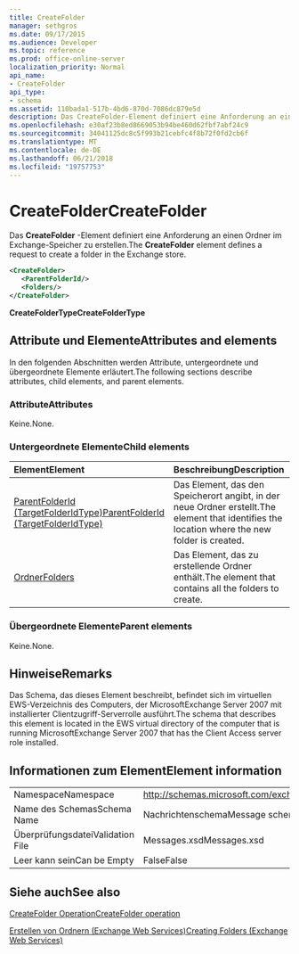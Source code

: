 ```yaml
---
title: CreateFolder
manager: sethgros
ms.date: 09/17/2015
ms.audience: Developer
ms.topic: reference
ms.prod: office-online-server
localization_priority: Normal
api_name:
- CreateFolder
api_type:
- schema
ms.assetid: 110bada1-517b-4bd6-870d-7086dc879e5d
description: Das CreateFolder-Element definiert eine Anforderung an einen Ordner im Exchange-Speicher zu erstellen.
ms.openlocfilehash: e30af23b8ed8669053b94be460d62fbf7abf24c9
ms.sourcegitcommit: 34041125dc8c5f993b21cebfc4f8b72f0fd2cb6f
ms.translationtype: MT
ms.contentlocale: de-DE
ms.lasthandoff: 06/21/2018
ms.locfileid: "19757753"
---
```

# <a name="createfolder"></a><span data-ttu-id="599ca-103">CreateFolder</span><span class="sxs-lookup"><span data-stu-id="599ca-103">CreateFolder</span></span>

<span data-ttu-id="599ca-104">Das **CreateFolder** -Element definiert eine Anforderung an einen Ordner im Exchange-Speicher zu erstellen.</span><span class="sxs-lookup"><span data-stu-id="599ca-104">The **CreateFolder** element defines a request to create a folder in the Exchange store.</span></span> 
  
```xml
<CreateFolder>
   <ParentFolderId/>
   <Folders/>
</CreateFolder>
```

 <span data-ttu-id="599ca-105">**CreateFolderType**</span><span class="sxs-lookup"><span data-stu-id="599ca-105">**CreateFolderType**</span></span>
## <a name="attributes-and-elements"></a><span data-ttu-id="599ca-106">Attribute und Elemente</span><span class="sxs-lookup"><span data-stu-id="599ca-106">Attributes and elements</span></span>

<span data-ttu-id="599ca-107">In den folgenden Abschnitten werden Attribute, untergeordnete und übergeordnete Elemente erläutert.</span><span class="sxs-lookup"><span data-stu-id="599ca-107">The following sections describe attributes, child elements, and parent elements.</span></span>
  
### <a name="attributes"></a><span data-ttu-id="599ca-108">Attribute</span><span class="sxs-lookup"><span data-stu-id="599ca-108">Attributes</span></span>

<span data-ttu-id="599ca-109">Keine.</span><span class="sxs-lookup"><span data-stu-id="599ca-109">None.</span></span>
  
### <a name="child-elements"></a><span data-ttu-id="599ca-110">Untergeordnete Elemente</span><span class="sxs-lookup"><span data-stu-id="599ca-110">Child elements</span></span>

|<span data-ttu-id="599ca-111">**Element**</span><span class="sxs-lookup"><span data-stu-id="599ca-111">**Element**</span></span>|<span data-ttu-id="599ca-112">**Beschreibung**</span><span class="sxs-lookup"><span data-stu-id="599ca-112">**Description**</span></span>|
|:-----|:-----|
|[<span data-ttu-id="599ca-113">ParentFolderId (TargetFolderIdType)</span><span class="sxs-lookup"><span data-stu-id="599ca-113">ParentFolderId (TargetFolderIdType)</span></span>](parentfolderid-targetfolderidtype.md) <br/> |<span data-ttu-id="599ca-114">Das Element, das den Speicherort angibt, in der neue Ordner erstellt.</span><span class="sxs-lookup"><span data-stu-id="599ca-114">The element that identifies the location where the new folder is created.</span></span>  <br/> |
|[<span data-ttu-id="599ca-115">Ordner</span><span class="sxs-lookup"><span data-stu-id="599ca-115">Folders</span></span>](folders-ex15websvcsotherref.md) <br/> |<span data-ttu-id="599ca-116">Das Element, das zu erstellende Ordner enthält.</span><span class="sxs-lookup"><span data-stu-id="599ca-116">The element that contains all the folders to create.</span></span>  <br/> |
   
### <a name="parent-elements"></a><span data-ttu-id="599ca-117">Übergeordnete Elemente</span><span class="sxs-lookup"><span data-stu-id="599ca-117">Parent elements</span></span>

<span data-ttu-id="599ca-118">Keine.</span><span class="sxs-lookup"><span data-stu-id="599ca-118">None.</span></span>
  
## <a name="remarks"></a><span data-ttu-id="599ca-119">Hinweise</span><span class="sxs-lookup"><span data-stu-id="599ca-119">Remarks</span></span>

<span data-ttu-id="599ca-120">Das Schema, das dieses Element beschreibt, befindet sich im virtuellen EWS-Verzeichnis des Computers, der MicrosoftExchange Server 2007 mit installierter Clientzugriff-Serverrolle ausführt.</span><span class="sxs-lookup"><span data-stu-id="599ca-120">The schema that describes this element is located in the EWS virtual directory of the computer that is running MicrosoftExchange Server 2007 that has the Client Access server role installed.</span></span>
  
## <a name="element-information"></a><span data-ttu-id="599ca-121">Informationen zum Element</span><span class="sxs-lookup"><span data-stu-id="599ca-121">Element information</span></span>

|||
|:-----|:-----|
|<span data-ttu-id="599ca-122">Namespace</span><span class="sxs-lookup"><span data-stu-id="599ca-122">Namespace</span></span>  <br/> |http://schemas.microsoft.com/exchange/services/2006/messages  <br/> |
|<span data-ttu-id="599ca-123">Name des Schemas</span><span class="sxs-lookup"><span data-stu-id="599ca-123">Schema Name</span></span>  <br/> |<span data-ttu-id="599ca-124">Nachrichtenschema</span><span class="sxs-lookup"><span data-stu-id="599ca-124">Message schema</span></span>  <br/> |
|<span data-ttu-id="599ca-125">Überprüfungsdatei</span><span class="sxs-lookup"><span data-stu-id="599ca-125">Validation File</span></span>  <br/> |<span data-ttu-id="599ca-126">Messages.xsd</span><span class="sxs-lookup"><span data-stu-id="599ca-126">Messages.xsd</span></span>  <br/> |
|<span data-ttu-id="599ca-127">Leer kann sein</span><span class="sxs-lookup"><span data-stu-id="599ca-127">Can be Empty</span></span>  <br/> |<span data-ttu-id="599ca-128">False</span><span class="sxs-lookup"><span data-stu-id="599ca-128">False</span></span>  <br/> |
   
## <a name="see-also"></a><span data-ttu-id="599ca-129">Siehe auch</span><span class="sxs-lookup"><span data-stu-id="599ca-129">See also</span></span>



[<span data-ttu-id="599ca-130">CreateFolder Operation</span><span class="sxs-lookup"><span data-stu-id="599ca-130">CreateFolder operation</span></span>](createfolder-operation.md)


[<span data-ttu-id="599ca-131">Erstellen von Ordnern (Exchange Web Services)</span><span class="sxs-lookup"><span data-stu-id="599ca-131">Creating Folders (Exchange Web Services)</span></span>](http://msdn.microsoft.com/library/3b15b0ec-8691-45ed-9a24-a91ff732d6cf%28Office.15%29.aspx)

